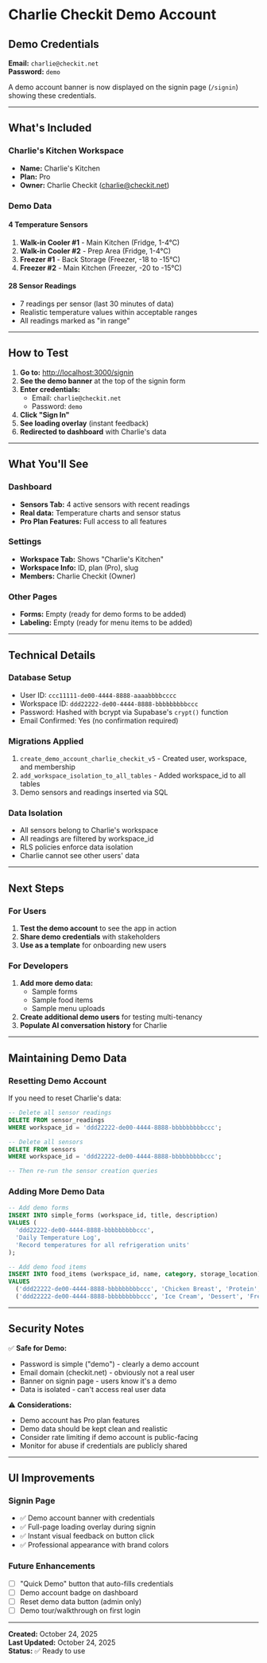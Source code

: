 # Charlie Checkit Demo Account

## Demo Credentials

**Email:** `charlie@checkit.net`  
**Password:** `demo`

A demo account banner is now displayed on the signin page (`/signin`) showing these credentials.

---

## What's Included

### Charlie's Kitchen Workspace
- **Name:** Charlie's Kitchen
- **Plan:** Pro
- **Owner:** Charlie Checkit (charlie@checkit.net)

### Demo Data

#### 4 Temperature Sensors
1. **Walk-in Cooler #1** - Main Kitchen (Fridge, 1-4°C)
2. **Walk-in Cooler #2** - Prep Area (Fridge, 1-4°C)
3. **Freezer #1** - Back Storage (Freezer, -18 to -15°C)
4. **Freezer #2** - Main Kitchen (Freezer, -20 to -15°C)

#### 28 Sensor Readings
- 7 readings per sensor (last 30 minutes of data)
- Realistic temperature values within acceptable ranges
- All readings marked as "in range"

---

## How to Test

1. **Go to:** [http://localhost:3000/signin](http://localhost:3000/signin)
2. **See the demo banner** at the top of the signin form
3. **Enter credentials:**
   - Email: `charlie@checkit.net`
   - Password: `demo`
4. **Click "Sign In"**
5. **See loading overlay** (instant feedback)
6. **Redirected to dashboard** with Charlie's data

---

## What You'll See

### Dashboard
- **Sensors Tab:** 4 active sensors with recent readings
- **Real data:** Temperature charts and sensor status
- **Pro Plan Features:** Full access to all features

### Settings
- **Workspace Tab:** Shows "Charlie's Kitchen"
- **Workspace Info:** ID, plan (Pro), slug
- **Members:** Charlie Checkit (Owner)

### Other Pages
- **Forms:** Empty (ready for demo forms to be added)
- **Labeling:** Empty (ready for menu items to be added)

---

## Technical Details

### Database Setup
- User ID: `ccc11111-de00-4444-8888-aaaabbbbcccc`
- Workspace ID: `ddd22222-de00-4444-8888-bbbbbbbbbccc`
- Password: Hashed with bcrypt via Supabase's `crypt()` function
- Email Confirmed: Yes (no confirmation required)

### Migrations Applied
1. `create_demo_account_charlie_checkit_v5` - Created user, workspace, and membership
2. `add_workspace_isolation_to_all_tables` - Added workspace_id to all tables
3. Demo sensors and readings inserted via SQL

### Data Isolation
- All sensors belong to Charlie's workspace
- All readings are filtered by workspace_id
- RLS policies enforce data isolation
- Charlie cannot see other users' data

---

## Next Steps

### For Users
1. **Test the demo account** to see the app in action
2. **Share demo credentials** with stakeholders
3. **Use as a template** for onboarding new users

### For Developers
1. **Add more demo data:**
   - Sample forms
   - Sample food items
   - Sample menu uploads
2. **Create additional demo users** for testing multi-tenancy
3. **Populate AI conversation history** for Charlie

---

## Maintaining Demo Data

### Resetting Demo Account
If you need to reset Charlie's data:

```sql
-- Delete all sensor readings
DELETE FROM sensor_readings 
WHERE workspace_id = 'ddd22222-de00-4444-8888-bbbbbbbbbccc';

-- Delete all sensors
DELETE FROM sensors 
WHERE workspace_id = 'ddd22222-de00-4444-8888-bbbbbbbbbccc';

-- Then re-run the sensor creation queries
```

### Adding More Demo Data
```sql
-- Add demo forms
INSERT INTO simple_forms (workspace_id, title, description)
VALUES (
  'ddd22222-de00-4444-8888-bbbbbbbbbccc',
  'Daily Temperature Log',
  'Record temperatures for all refrigeration units'
);

-- Add demo food items
INSERT INTO food_items (workspace_id, name, category, storage_location)
VALUES 
  ('ddd22222-de00-4444-8888-bbbbbbbbbccc', 'Chicken Breast', 'Protein', 'Walk-in Cooler #1'),
  ('ddd22222-de00-4444-8888-bbbbbbbbbccc', 'Ice Cream', 'Dessert', 'Freezer #1');
```

---

## Security Notes

✅ **Safe for Demo:**
- Password is simple ("demo") - clearly a demo account
- Email domain (checkit.net) - obviously not a real user
- Banner on signin page - users know it's a demo
- Data is isolated - can't access real user data

⚠️ **Considerations:**
- Demo account has Pro plan features
- Demo data should be kept clean and realistic
- Consider rate limiting if demo account is public-facing
- Monitor for abuse if credentials are publicly shared

---

## UI Improvements

### Signin Page
- ✅ Demo account banner with credentials
- ✅ Full-page loading overlay during signin
- ✅ Instant visual feedback on button click
- ✅ Professional appearance with brand colors

### Future Enhancements
- [ ] "Quick Demo" button that auto-fills credentials
- [ ] Demo account badge on dashboard
- [ ] Reset demo data button (admin only)
- [ ] Demo tour/walkthrough on first login

---

**Created:** October 24, 2025  
**Last Updated:** October 24, 2025  
**Status:** ✅ Ready to use

